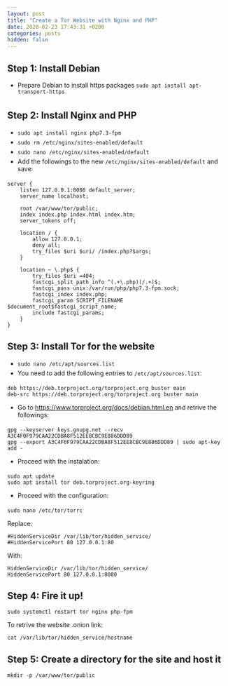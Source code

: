 ```yaml
---
layout: post
title: "Create a Tor Website with Nginx and PHP"
date: 2020-02-23 17:43:31 +0200
categories: posts
hidden: false
---
```


<style>li { padding-bottom: 5px; }</style>

## Step 1: Install Debian

* Prepare Debian to install https packages `sudo apt install apt-transport-https`

## Step 2: Install Nginx and PHP

* `sudo apt install nginx php7.3-fpm`
* `sudo rm /etc/nginx/sites-enabled/default`
* `sudo nano /etc/nginx/sites-enabled/default`
* Add the followings to the new `/etc/nginx/sites-enabled/default` and save:

```
server {
    listen 127.0.0.1:8080 default_server;
    server_name localhost;

    root /var/www/tor/public;
    index index.php index.html index.htm;
    server_tokens off;

    location / {
        allow 127.0.0.1;
        deny all;
        try_files $uri $uri/ /index.php?$args;
    }

    location ~ \.php$ {
        try_files $uri =404;
        fastcgi_split_path_info ^(.+\.php)(/.+)$;
        fastcgi_pass unix:/var/run/php/php7.3-fpm.sock;
        fastcgi_index index.php;
        fastcgi_param SCRIPT_FILENAME $document_root$fastcgi_script_name;
        include fastcgi_params;
    }
}
```

## Step 3: Install Tor for the website

* `sudo nano /etc/apt/sources.list`
* You need to add the following entries to `/etc/apt/sources.list`:
```
deb https://deb.torproject.org/torproject.org buster main
deb-src https://deb.torproject.org/torproject.org buster main
```
* Go to https://www.torproject.org/docs/debian.html.en and retrive the followings:
```
gpg --keyserver keys.gnupg.net --recv A3C4F0F979CAA22CDBA8F512EE8CBC9E886DDD89
gpg --export A3C4F0F979CAA22CDBA8F512EE8CBC9E886DDD89 | sudo apt-key add -
```
* Proceed with the instalation:
```
sudo apt update
sudo apt install tor deb.torproject.org-keyring
```
* Proceed with the configuration:
```
sudo nano /etc/tor/torrc
```
Replace:
```
#HiddenServiceDir /var/lib/tor/hidden_service/
#HiddenServicePort 80 127.0.0.1:80
```
With:
```
HiddenServiceDir /var/lib/tor/hidden_service/
HiddenServicePort 80 127.0.0.1:8080
```

## Step 4: Fire it up!

```
sudo systemctl restart tor nginx php-fpm
```

To retrive the website .onion link:
```
cat /var/lib/tor/hidden_service/hostname
```

## Step 5: Create a directory for the site and host it
```
mkdir -p /var/www/tor/public
```